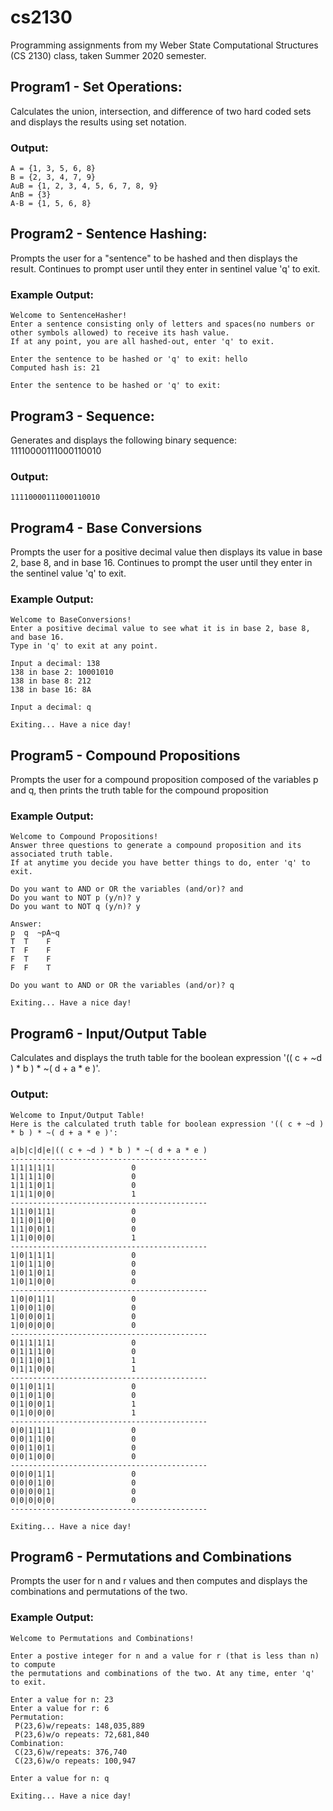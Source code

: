 # cs2130
Programming assignments from my Weber State Computational Structures (CS 2130) class, taken Summer 2020 semester.

## Program1 - Set Operations:
Calculates the union, intersection, and difference of two hard coded sets and displays the results using set notation.

### Output:
```
A = {1, 3, 5, 6, 8}
B = {2, 3, 4, 7, 9}
AuB = {1, 2, 3, 4, 5, 6, 7, 8, 9}
AnB = {3}
A-B = {1, 5, 6, 8}
```
## Program2 - Sentence Hashing:
Prompts the user for a "sentence" to be hashed and then displays the result. Continues to prompt user until they enter in sentinel value 'q' to exit.

### Example Output:
```
Welcome to SentenceHasher!
Enter a sentence consisting only of letters and spaces(no numbers or other symbols allowed) to receive its hash value.
If at any point, you are all hashed-out, enter 'q' to exit.

Enter the sentence to be hashed or 'q' to exit: hello
Computed hash is: 21

Enter the sentence to be hashed or 'q' to exit:
``` 
## Program3 - Sequence:
Generates and displays the following binary sequence:
11110000111000110010

### Output:
```
11110000111000110010
```
## Program4 - Base Conversions
Prompts the user for a positive decimal value then displays its value in base 2, base 8, and in base 16. 
Continues to prompt the user until they enter in the sentinel value 'q' to exit.

### Example Output:
```
Welcome to BaseConversions!
Enter a positive decimal value to see what it is in base 2, base 8, and base 16.
Type in 'q' to exit at any point.

Input a decimal: 138
138 in base 2: 10001010
138 in base 8: 212
138 in base 16: 8A

Input a decimal: q

Exiting... Have a nice day!
```
## Program5 - Compound Propositions
Prompts the user for a compound proposition composed of the variables p and q, then prints the truth table for the compound proposition
### Example Output:
```
Welcome to Compound Propositions!
Answer three questions to generate a compound proposition and its associated truth table.
If at anytime you decide you have better things to do, enter 'q' to exit.

Do you want to AND or OR the variables (and/or)? and
Do you want to NOT p (y/n)? y
Do you want to NOT q (y/n)? y

Answer:
p  q  ~pA~q
T  T    F
T  F    F
F  T    F
F  F    T

Do you want to AND or OR the variables (and/or)? q  

Exiting... Have a nice day!
```
## Program6 - Input/Output Table 
Calculates and displays the truth table for the boolean expression '(( c + ~d ) * b ) * ~( d + a * e )'.

### Output:
```
Welcome to Input/Output Table!
Here is the calculated truth table for boolean expression '(( c + ~d ) * b ) * ~( d + a * e )':

a|b|c|d|e|(( c + ~d ) * b ) * ~( d + a * e )
--------------------------------------------
1|1|1|1|1|                 0
1|1|1|1|0|                 0
1|1|1|0|1|                 0
1|1|1|0|0|                 1
--------------------------------------------
1|1|0|1|1|                 0
1|1|0|1|0|                 0
1|1|0|0|1|                 0
1|1|0|0|0|                 1
--------------------------------------------
1|0|1|1|1|                 0
1|0|1|1|0|                 0
1|0|1|0|1|                 0
1|0|1|0|0|                 0
--------------------------------------------
1|0|0|1|1|                 0
1|0|0|1|0|                 0
1|0|0|0|1|                 0
1|0|0|0|0|                 0
--------------------------------------------
0|1|1|1|1|                 0
0|1|1|1|0|                 0
0|1|1|0|1|                 1
0|1|1|0|0|                 1
--------------------------------------------
0|1|0|1|1|                 0
0|1|0|1|0|                 0
0|1|0|0|1|                 1
0|1|0|0|0|                 1
--------------------------------------------
0|0|1|1|1|                 0
0|0|1|1|0|                 0
0|0|1|0|1|                 0
0|0|1|0|0|                 0
--------------------------------------------
0|0|0|1|1|                 0
0|0|0|1|0|                 0
0|0|0|0|1|                 0
0|0|0|0|0|                 0
--------------------------------------------

Exiting... Have a nice day!
```
## Program6 - Permutations and Combinations
Prompts the user for n and r values and then computes and displays the
combinations and permutations of the two.
### Example Output:
```
Welcome to Permutations and Combinations!

Enter a postive integer for n and a value for r (that is less than n) to compute 
the permutations and combinations of the two. At any time, enter 'q' to exit.

Enter a value for n: 23
Enter a value for r: 6
Permutation:
 P(23,6)w/repeats: 148,035,889
 P(23,6)w/o repeats: 72,681,840
Combination:
 C(23,6)w/repeats: 376,740
 C(23,6)w/o repeats: 100,947

Enter a value for n: q

Exiting... Have a nice day!
```
